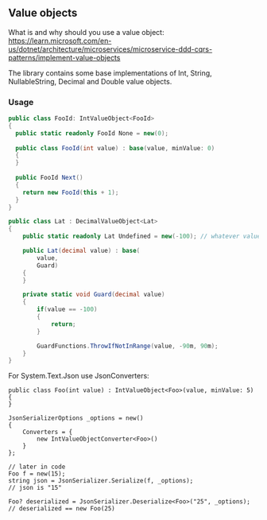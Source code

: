 
## Value objects
What is and why should you use a value object: https://learn.microsoft.com/en-us/dotnet/architecture/microservices/microservice-ddd-cqrs-patterns/implement-value-objects

The library contains some base implementations of Int, String, NullableString, Decimal and Double value objects.

### Usage

``` C#
public class FooId: IntValueObject<FooId>
{
  public static readonly FooId None = new(0);
  
  public class FooId(int value) : base(value, minValue: 0)
  {
  }
  
  public FooId Next()
  {
    return new FooId(this + 1);
  }
}
```

```C#
public class Lat : DecimalValueObject<Lat>
{
    public static readonly Lat Undefined = new(-100); // whatever value outside of the range

    public Lat(decimal value) : base(
        value,
        Guard)
    {
    }

    private static void Guard(decimal value)
    {
        if(value == -100)
        {
            return;
        }

        GuardFunctions.ThrowIfNotInRange(value, -90m, 90m);
    }
}
```

For System.Text.Json use JsonConverters:

```
public class Foo(int value) : IntValueObject<Foo>(value, minValue: 5)
{
}

JsonSerializerOptions _options = new()
{
    Converters = {
        new IntValueObjectConverter<Foo>()
    }
};

// later in code
Foo f = new(15);
string json = JsonSerializer.Serialize(f, _options);
// json is "15"

Foo? deserialized = JsonSerializer.Deserialize<Foo>("25", _options);
// deserialized == new Foo(25)

```